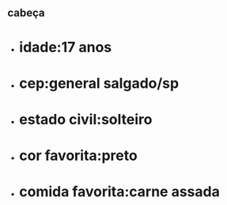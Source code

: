 ## cabeça
- # idade:17 anos
- # cep:general salgado/sp
- # estado civil:solteiro
- # cor favorita:preto 
- # comida favorita:carne assada 
